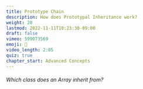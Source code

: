 ```yaml
---
title: Prototype Chain
description: How does Prototypal Inheritance work?
weight: 20
lastmod: 2022-11-11T10:23:30-09:00
draft: false
vimeo: 599073569
emoji: 🔗
video_length: 2:05
quiz: true
chapter_start: Advanced Concepts
---
```


<quiz-modal options="Function:Object:Primitive:Iterable" answer="Object" prize="0">
  <h6>Which class does an Array inherit from?</h6>
</quiz-modal>